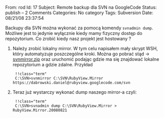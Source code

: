 From: rod
Id: 17
Subject: Remote backup dla SVN na GoogleCode
Status: publish – 2 Comments
Categories: No category
Tags: Subversion
Date: 08/21/08 23:37:54

Backupy dla SVN można wykonać za pomocą komendy `svnadmin dump`.
Możliwe jest to jedynie wyłącznie kiedy mamy fizyczny dostęp do repozytorium.
Co zrobić kiedy nasz projekt jest hostowany ?

1. Należy zrobić lokalny mirror. W tym celu napisałem mały skrypt WSH, który
   automatyzuje poszczególne kroki. Można go pobrać stąd -&gt;
   [svnmirror.zip]("http://www.42n.pl/files/svnmirror.zip") oraz uruchomić
   podając gdzie ma się znajdować lokalne repozytorium a gdzie zdalne. Przykład

        !!class="term"
        C:\SVN>svnmirror C:\SVN\RubyView.Mirror https://dabrowski.daniel@rubyview.googlecode.com/svn

2. Teraz już wystarczy wykonać dump naszego mirror-a czyli:

        !!class="term"
        C:\SVN>svnadmin dump C:\SVN\RubyView.Mirror > RubyView.Mirror.20080821
